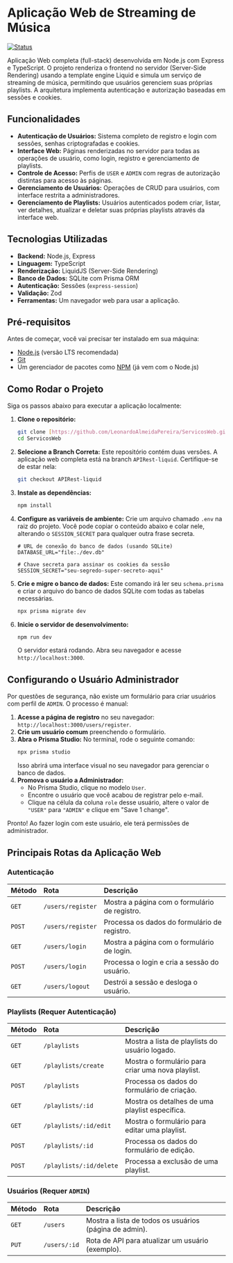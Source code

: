 # Aplicação Web de Streaming de Música

[![Status](https://img.shields.io/badge/status-em%20desenvolvimento-yellow)](https://github.com/LeonardoAlmeidaPereira/ServicosWeb)

Aplicação Web completa (full-stack) desenvolvida em Node.js com Express e TypeScript. O projeto renderiza o frontend no servidor (Server-Side Rendering) usando a template engine Liquid e simula um serviço de streaming de música, permitindo que usuários gerenciem suas próprias playlists. A arquitetura implementa autenticação e autorização baseadas em sessões e cookies.

## Funcionalidades

- **Autenticação de Usuários:** Sistema completo de registro e login com sessões, senhas criptografadas e cookies.
- **Interface Web:** Páginas renderizadas no servidor para todas as operações de usuário, como login, registro e gerenciamento de playlists.
- **Controle de Acesso:** Perfis de `USER` e `ADMIN` com regras de autorização distintas para acesso às páginas.
- **Gerenciamento de Usuários:** Operações de CRUD para usuários, com interface restrita a administradores.
- **Gerenciamento de Playlists:** Usuários autenticados podem criar, listar, ver detalhes, atualizar e deletar suas próprias playlists através da interface web.

## Tecnologias Utilizadas

- **Backend:** Node.js, Express
- **Linguagem:** TypeScript
- **Renderização:** LiquidJS (Server-Side Rendering)
- **Banco de Dados:** SQLite com Prisma ORM
- **Autenticação:** Sessões (`express-session`)
- **Validação:** Zod
- **Ferramentas:** Um navegador web para usar a aplicação.

## Pré-requisitos

Antes de começar, você vai precisar ter instalado em sua máquina:
- [Node.js](https://nodejs.org/en/) (versão LTS recomendada)
- [Git](https://git-scm.com/)
- Um gerenciador de pacotes como [NPM](https://www.npmjs.com/) (já vem com o Node.js)

## Como Rodar o Projeto

Siga os passos abaixo para executar a aplicação localmente:

1.  **Clone o repositório:**
    ```bash
    git clone [https://github.com/LeonardoAlmeidaPereira/ServicosWeb.git](https://github.com/LeonardoAlmeidaPereira/ServicosWeb.git)
    cd ServicosWeb
    ```

2.  **Selecione a Branch Correta:**
    Este repositório contém duas versões. A aplicação web completa está na branch `APIRest-liquid`. Certifique-se de estar nela:
    ```bash
    git checkout APIRest-liquid
    ```

3.  **Instale as dependências:**
    ```bash
    npm install
    ```

4.  **Configure as variáveis de ambiente:**
    Crie um arquivo chamado `.env` na raiz do projeto. Você pode copiar o conteúdo abaixo e colar nele, alterando o `SESSION_SECRET` para qualquer outra frase secreta.
    ```env
    # URL de conexão do banco de dados (usando SQLite)
    DATABASE_URL="file:./dev.db"

    # Chave secreta para assinar os cookies da sessão
    SESSION_SECRET="seu-segredo-super-secreto-aqui"
    ```

5.  **Crie e migre o banco de dados:**
    Este comando irá ler seu `schema.prisma` e criar o arquivo do banco de dados SQLite com todas as tabelas necessárias.
    ```bash
    npx prisma migrate dev
    ```

6.  **Inicie o servidor de desenvolvimento:**
    ```bash
    npm run dev
    ```
    O servidor estará rodando. Abra seu navegador e acesse `http://localhost:3000`.

## Configurando o Usuário Administrador

Por questões de segurança, não existe um formulário para criar usuários com perfil de `ADMIN`. O processo é manual:

1.  **Acesse a página de registro** no seu navegador: `http://localhost:3000/users/register`.
2.  **Crie um usuário comum** preenchendo o formulário.
3.  **Abra o Prisma Studio:**
    No terminal, rode o seguinte comando:
    ```bash
    npx prisma studio
    ```
    Isso abrirá uma interface visual no seu navegador para gerenciar o banco de dados.
4.  **Promova o usuário a Administrador:**
    - No Prisma Studio, clique no modelo `User`.
    - Encontre o usuário que você acabou de registrar pelo e-mail.
    - Clique na célula da coluna `role` desse usuário, altere o valor de `"USER"` para `"ADMIN"` e clique em "Save 1 change".

Pronto! Ao fazer login com este usuário, ele terá permissões de administrador.

## Principais Rotas da Aplicação Web

### Autenticação

| Método | Rota               | Descrição                              |
| :----- | :----------------- | :------------------------------------- |
| `GET`  | `/users/register`  | Mostra a página com o formulário de registro. |
| `POST` | `/users/register`  | Processa os dados do formulário de registro. |
| `GET`  | `/users/login`     | Mostra a página com o formulário de login. |
| `POST` | `/users/login`     | Processa o login e cria a sessão do usuário. |
| `GET`  | `/users/logout`    | Destrói a sessão e desloga o usuário. |

### Playlists (Requer Autenticação)

| Método | Rota                  | Descrição                                 |
| :----- | :-------------------- | :---------------------------------------- |
| `GET`  | `/playlists`          | Mostra a lista de playlists do usuário logado. |
| `GET`  | `/playlists/create`   | Mostra o formulário para criar uma nova playlist. |
| `POST` | `/playlists`          | Processa os dados do formulário de criação. |
| `GET`  | `/playlists/:id`      | Mostra os detalhes de uma playlist específica. |
| `GET`  | `/playlists/:id/edit` | Mostra o formulário para editar uma playlist. |
| `POST` | `/playlists/:id`      | Processa os dados do formulário de edição. |
| `POST` | `/playlists/:id/delete` | Processa a exclusão de uma playlist. |

### Usuários (Requer `ADMIN`)

| Método | Rota         | Descrição                                         |
| :----- | :----------- | :------------------------------------------------ |
| `GET`  | `/users`     | Mostra a lista de todos os usuários (página de admin). |
| `PUT`  | `/users/:id` | Rota de API para atualizar um usuário (exemplo). |